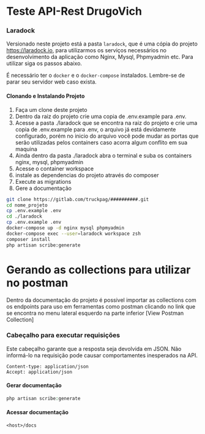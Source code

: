 # Teste API-Rest DrugoVich

### Laradock
Versionado neste projeto está a pasta `laradock`, que é uma cópia do projeto https://laradock.io, para utilizarmos os serviços necessários no desenvolvimento da aplicação como Nginx, Mysql, Phpmyadmin etc. Para utilizar siga os passos abaixo.

É necessário ter o `docker` e o `docker-compose` instalados. Lembre-se de parar seu servidor web caso exista.

#### Clonando e Instalando Projeto
1. Faça um clone deste projeto
2. Dentro da raiz do projeto crie uma copia de .env.example para .env.
3. Acesse a pasta ./laradock que se encontra na raiz do projeto e crie uma copia de .env.example para .env, o arquivo já está devidamente configurado, porém no inicio do arquivo você pode mudar as portas que serão utilizadas pelos containers caso acorra algum conflito em sua maquina
4. Ainda dentro da pasta ./laradock abra o terminal e suba os containers nginx, mysql, phpmyadmin
5. Acesse o container workspace
6. instale as dependencias do projeto através do composer
7. Execute as migrations
8. Gere a documentação

```bash
git clone https://gitlab.com/truckpag/##########.git
cd nome_projeto
cp .env.example .env
cd ./laradock
cp .env.example .env
docker-compose up -d nginx mysql phpmyadmin
docker-compose exec --user=laradock workspace zsh
composer install
php artisan scribe:generate
```

# Gerando as collections para utilizar no postman
Dentro da documentação do projeto é possivel importar as collections com os endpoints para uso em ferramentas como postman clicando no link que se encontra no menu lateral esquerdo na parte inferior [View Postman Collection]

### Cabeçalho para executar requisições
Este cabeçalho garante que a resposta seja devolvida em JSON. Não informá-lo na requisição pode causar comportamentes
inesperados na API.
```
Content-type: application/json
Accept: application/json
```

#### Gerar documentação
```php
php artisan scribe:generate
```

#### Acessar documentação
`<host>/docs`
